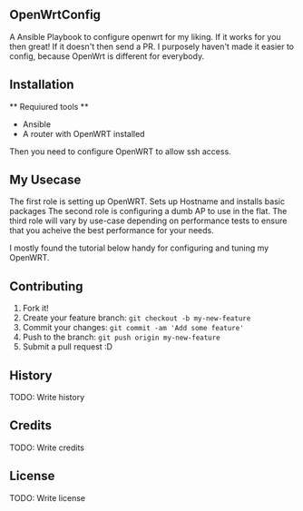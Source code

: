 ## OpenWrtConfig

A Ansible Playbook to configure openwrt for my liking. If it works for you then great! If it doesn't then send a PR. I purposely haven't made it easier to config, because OpenWrt is different for everybody.

## Installation

** Requiured tools **
- Ansible
- A router with OpenWRT installed

Then you need to configure OpenWRT to allow ssh access.

## My Usecase

The first role is setting up OpenWRT. Sets up Hostname and installs basic packages
The second role is configuring a dumb AP to use in the flat.
The third role will vary by use-case depending on performance tests to ensure that you acheive the best performance for your needs.

I mostly found the tutorial below handy for configuring and tuning my OpenWRT.


## Contributing

1. Fork it!
2. Create your feature branch: `git checkout -b my-new-feature`
3. Commit your changes: `git commit -am 'Add some feature'`
4. Push to the branch: `git push origin my-new-feature`
5. Submit a pull request :D

## History

TODO: Write history

## Credits

TODO: Write credits

## License

TODO: Write license
